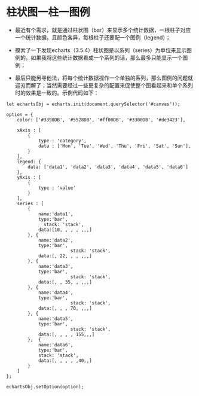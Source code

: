 # 柱状图一柱一图例

* 最近有个需求，就是通过柱状图（bar）来显示多个统计数据，一根柱子对应一个统计数据，且颜色各异，每根柱子还要配一个图例（legend）；

* 摸索了一下发现echarts（3.5.4）柱状图是以系列（series）为单位来显示图例的，如果我将这些统计数据看成一个系列的话，那么最多只能显示一个图例；

* 最后只能另寻他法，将每个统计数据视作一个单独的系列，那么图例的问题就迎刃而解了；当然需要经过一些更复杂的配置来促使整个图看起来和单个系列时的效果是一致的。示例代码如下：

```
let echartsObj = echarts.init(document.querySelector('#canvas'));

option = {
    color: ['#3398DB', '#5528DB', '#ff00DB', '#3300DB', '#de3423'],
 
    xAxis : [
        {
            type : 'category',
            data : ['Mon', 'Tue', 'Wed', 'Thu', 'Fri', 'Sat', 'Sun'],
        }
    ],
    legend: {
        data: ['data1', 'data2', 'data3', 'data4', 'data5', 'data6']
    },
    yAxis : [
        {
            type : 'value'
        }
    ],
    series : [
        {
            name:'data1',
            type:'bar',
              stack: 'stack',
            data:[10, , , , ,,,]
        }, {
            name:'data2',
            type:'bar',
                        stack: 'stack',
            data:[, 22, , , ,,,]
        }, {
            name:'data3',
            type:'bar',
                        stack: 'stack',
            data:[, , 35, , ,,,]
        }, {
            name:'data4',
            type:'bar',
                        stack: 'stack',
            data:[, , , 70, ,,,]
        }, {
            name:'data5',
            type:'bar',
                        stack: 'stack',
            data:[, , , , 155,,,]
        },  {
            name:'data6',
            type:'bar',
            stack: 'stack',
            data:[, , , , ,40,,]
        }
    ]
};

echartsObj.setOption(option);
```
